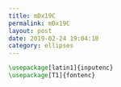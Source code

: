 ```yaml
---
title: mDx19C
permalink: mDx19C
layout: post
date: 2019-02-24 19:04:10
category: ellipses
---
```


```latex
\usepackage[latin1]{inputenc}
\usepackage[T1]{fontenc}
```